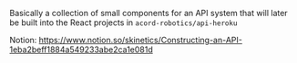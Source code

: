 Basically a collection of small components for an API system that will later be built into the React projects in `acord-robotics/api-heroku`

Notion: https://www.notion.so/skinetics/Constructing-an-API-1eba2beff1884a549233abe2ca1e081d
